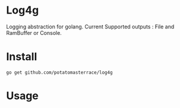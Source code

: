 # Log4g
Logging abstraction for golang.
Current Supported outputs : File and RamBuffer or Console.
# Install 
    go get github.com/potatomasterrace/log4g
# Usage
```Go

```

# 
